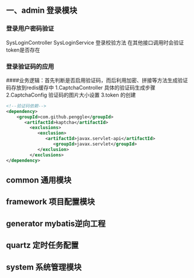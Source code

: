 ## 一、admin 登录模块
### 登录用户密码验证
SysLoginController SysLoginService 登录校验方法 在其他接口调用时会验证token是否存在
### 登录验证码的应用
####业务逻辑：首先判断是否启用验证码，而后利用加密、拼接等方法生成验证码存放到redis缓存中
1.CaptchaController 具体的验证码生成步骤 2.CaptchaConfig 验证码的图片大小设置 3.token 的创建
```xml
<!--验证码依赖-->
<dependency>
    <groupId>com.github.penggle</groupId>
       <artifactId>kaptcha</artifactId>
         <exclusions>
            <exclusion>
               <artifactId>javax.servlet-api</artifactId>
                  <groupId>javax.servlet</groupId>
            </exclusion>
         </exclusions>
</dependency>
```
## common 通用模块
## framework 项目配置模块
## generator mybatis逆向工程
## quartz 定时任务配置
## system 系统管理模块